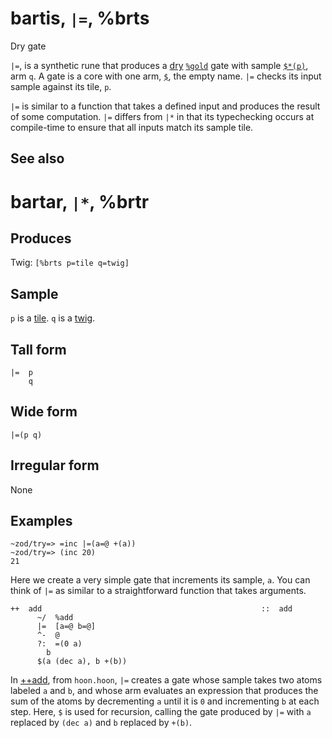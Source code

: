 bartis, `|=`, %brts
============================

Dry gate

`|=`, is a synthetic rune that produces a [dry]() [`%gold`]() gate with
sample [`$*(p)`](), arm `q`. A gate is a core with one arm, [`$`](), the
empty name. `|=` checks its input sample against its tile, `p`.

`|=` is similar to a function that takes a defined input and produces
the result of some computation. `|=` differs from `|*` in that its
typechecking occurs at compile-time to ensure that all inputs match its
sample tile.

See also
--------

bartar, `|*`, %brtr
============================

Produces
--------

Twig: `[%brts p=tile q=twig]`

Sample
------

`p` is a [tile](). `q` is a [twig]().

Tall form
---------

    |=  p
        q

Wide form
---------

    |=(p q)

Irregular form
--------------

None

Examples
--------

    ~zod/try=> =inc |=(a=@ +(a))
    ~zod/try=> (inc 20)
    21

Here we create a very simple gate that increments its sample, `a`. You
can think of `|=` as similar to a straightforward function that takes
arguments.

    ++  add                                                 ::  add
          ~/  %add
          |=  [a=@ b=@]
          ^-  @
          ?:  =(0 a)
            b
          $(a (dec a), b +(b))

In [++add](), from `hoon.hoon`, `|=` creates a gate whose sample takes
two atoms labeled `a` and `b`, and whose arm evaluates an expression
that produces the sum of the atoms by decrementing `a` until it is `0`
and incrementing `b` at each step. Here, `$` is used for recursion,
calling the gate produced by `|=` with `a` replaced by `(dec a)` and `b`
replaced by `+(b)`.

